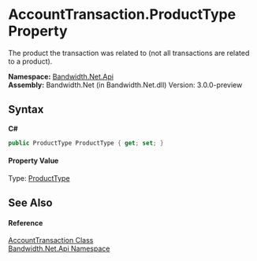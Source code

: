 ﻿# AccountTransaction.ProductType Property 
 

The product the transaction was related to (not all transactions are related to a product).

**Namespace:**&nbsp;<a href ="N_Bandwidth_Net_Api.md">Bandwidth.Net.Api</a><br />**Assembly:**&nbsp;Bandwidth.Net (in Bandwidth.Net.dll) Version: 3.0.0-preview

## Syntax

**C#**<br />
``` C#
public ProductType ProductType { get; set; }
```


#### Property Value
Type: <a href ="T_Bandwidth_Net_Api_ProductType.md">ProductType</a>

## See Also


#### Reference
<a href ="T_Bandwidth_Net_Api_AccountTransaction.md">AccountTransaction Class</a><br /><a href ="N_Bandwidth_Net_Api.md">Bandwidth.Net.Api Namespace</a><br />